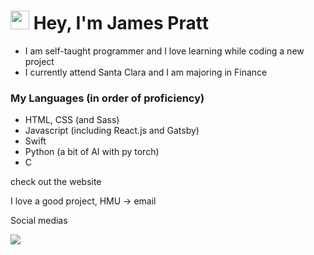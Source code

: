 # <img src="https://raw.githubusercontent.com/MartinHeinz/MartinHeinz/master/wave.gif" width="30px"> Hey, I'm James Pratt
* I am self-taught programmer and I love learning while coding a new project
* I currently attend Santa Clara and I am majoring in Finance

### My Languages (in order of proficiency)
* HTML, CSS (and Sass)
* Javascript (including React.js and Gatsby)
* Swift
* Python (a bit of AI with py torch)
* C

check out the website

I love a good project, HMU -> email

Social medias



<img align="center" src="https://github-readme-stats.vercel.app/api/<CARD_TYPE>/?username=<timkauai>&theme=<THEME_NAME>" />
